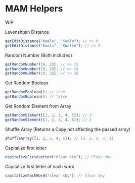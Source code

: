 # MAM Helpers

WIP

Levenshtein Distance

```js
getEditDistance("Koala", "Koala"); // >> 0
getEditDistance("Koala", "Koalin"); // >> 2
```

Random Number (Both included)

```js
getRandomNumber(10, 20); // >> 15
getRandomNumber(10, 20); // >> 10
getRandomNumber(10, 20); // >> 20
```

Get Random Boolean

```js
getRandomBoolean(); // true
getRandomBoolean(); // false
```

Get Random Element from Array

```js
getRandomElement([1, 2, 3, 4, 5]); // 3
getRandomElement([1, 2, 3, 4, 5]); // 1
```

Shuffle Array (Returns a Copy not affecting the passed array)

```js
shuffleArray([1, 2, 3, 4, 5]); // [3, 2, 5, 4, 1]
```

Capitalize first letter

```js
capitalizeFirstLetter("clear sky"); // Clear sky
```

Capitalize first letter of each word

```js
capitalizeEachWord("clear sky"); // Clear Sky
```

